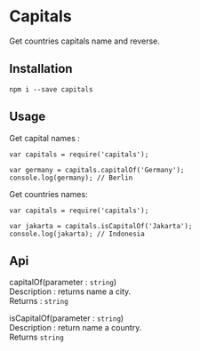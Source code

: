 # Capitals 
Get countries capitals name and reverse.

## Installation
```
npm i --save capitals
```

## Usage 
Get capital names :
```
var capitals = require('capitals');

var germany = capitals.capitalOf('Germany');
console.log(germany); // Berlin
```

Get countries names:
```
var capitals = require('capitals');

var jakarta = capitals.isCapitalOf('Jakarta');
console.log(jakarta); // Indonesia
```

## Api

capitalOf(parameter : `string`)  
Description : returns name a city.  
Returns : `string`  

isCapitalOf(parameter : `string`)  
Description : return name a country.  
Returns `string`  
